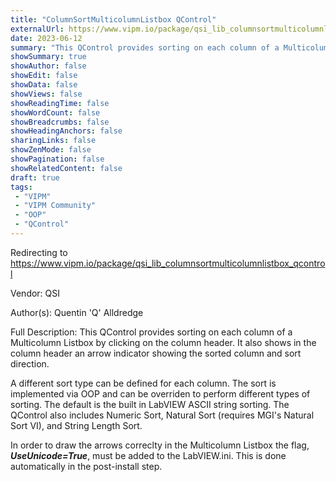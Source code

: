 ```yaml
---
title: "ColumnSortMulticolumnListbox QControl"
externalUrl: https://www.vipm.io/package/qsi_lib_columnsortmulticolumnlistbox_qcontrol
date: 2023-06-12
summary: "This QControl provides sorting on each column of a Multicolumn Listbox by clicking on the column header."
showSummary: true
showAuthor: false
showEdit: false
showData: false
showViews: false
showReadingTime: false
showWordCount: false
showBreadcrumbs: false
showHeadingAnchors: false
sharingLinks: false
showZenMode: false
showPagination: false
showRelatedContent: false
draft: true
tags:
 - "VIPM"
 - "VIPM Community"
 - "OOP"
 - "QControl"
---
```


Redirecting to https://www.vipm.io/package/qsi_lib_columnsortmulticolumnlistbox_qcontrol

Vendor: QSI

Author(s): Quentin 'Q' Alldredge
 
Full Description:
This QControl provides sorting on each column of a Multicolumn Listbox by clicking on the column header. It also shows in the column header an arrow indicator showing the sorted column and sort direction.

A different sort type can be defined for each column. The sort is implemented via OOP and can be overriden to perform different types of sorting. The default is the built in LabVIEW ASCII string sorting. The QControl also includes Numeric Sort, Natural Sort (requires MGI's Natural Sort VI), and String Length Sort.

In order to draw the arrows correclty in the Multicolumn Listbox the flag, ***UseUnicode=True***, must be added to the LabVIEW.ini. This is done automatically in the post-install step.